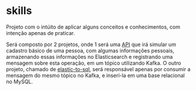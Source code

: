 # skills
Projeto com o intúito de aplicar alguns conceitos e conhecimentos, com intenção apenas de praticar.

Será composto por 2 projetos, onde 1 será uma  [API](https://github.com/murilosoareslima/skills/tree/master/backend) que irá simular um cadastro básico de uma pessoa, com algumas informações pessoais, armazenando
essas informações no Elasticsearch e registrando uma mensagem sobre esta operação, em um tópico utilizando Kafka. O outro projeto, chamado de [elastic-to-sql](https://app.slack.com/client/T01D4GDHP63/D01TGC5D0KX),
será responsável apenas por consumir a mensagem do mesmo tópico no Kafka, e inserí-la em uma base relacional no MySQL.

